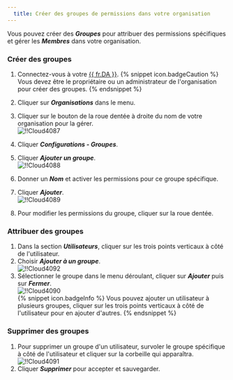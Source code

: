 ```yaml
---
  title: Créer des groupes de permissions dans votre organisation
---
```

Vous pouvez créer des ***Groupes*** pour attribuer des permissions spécifiques et gérer les ***Membres*** dans votre organisation.  

### Créer des groupes  

1. Connectez-vous à votre [{{ fr.DA }}](https://portal.devolutions.com/). 
{% snippet icon.badgeCaution %} 
Vous devez être le propriétaire ou un administrateur de l'organisation pour créer des groupes. 
{% endsnippet %}
 
2. Cliquer sur ***Organisations*** dans le menu. 
1. Cliquer sur le bouton de la roue dentée à droite du nom de votre organisation pour la gérer.  
![!!Cloud4087](https://webdevolutions.azureedge.net/docs/fr/cloud/Cloud4087.png) 
1. Cliquer ***Configurations - Groupes***. 
1. Cliquer ***Ajouter un groupe***.  
![!!Cloud4088](https://webdevolutions.azureedge.net/docs/fr/cloud/Cloud4088.png) 
1. Donner un ***Nom*** et activer les permissions pour ce groupe spécifique. 
1. Cliquer ***Ajouter***.  
![!!Cloud4089](https://webdevolutions.azureedge.net/docs/fr/cloud/Cloud4089.png) 
1. Pour modifier les permissions du groupe, cliquer sur la roue dentée.  

### Attribuer des groupes 

1. Dans la section ***Utilisateurs***, cliquer sur les trois points verticaux à côté de l'utilisateur. 
1. Choisir ***Ajouter à un groupe***.  
![!!Cloud4092](https://webdevolutions.azureedge.net/docs/fr/cloud/Cloud4092.png) 
1. Sélectionner le groupe dans le menu déroulant, cliquer sur ***Ajouter*** puis sur ***Fermer***.  
![!!Cloud4090](https://webdevolutions.azureedge.net/docs/fr/cloud/Cloud4090.png)  
{% snippet icon.badgeInfo %} 
Vous pouvez ajouter un utilisateur à plusieurs groupes, cliquer sur les trois points verticaux à côté de l'utilisateur pour en ajouter d'autres. 
{% endsnippet %}
 
### Supprimer des groupes 

1. Pour supprimer un groupe d'un utilisateur, survoler le groupe spécifique à côté de l'utilisateur et cliquer sur la corbeille qui apparaîtra.  
![!!Cloud4091](https://webdevolutions.azureedge.net/docs/fr/cloud/Cloud4091.png)  
1. Cliquer ***Supprimer*** pour accepter et sauvegarder. 

